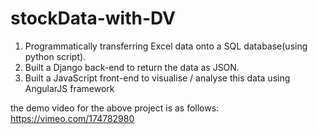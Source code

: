 # stockData-with-DV
1) Programmatically transferring Excel data onto a SQL database(using python script).
2) Built a Django back-end to return the data as JSON.  
3) Built a JavaScript front-end to visualise / analyse this data using AngularJS framework



the demo video for the above project is as follows:
https://vimeo.com/174782980

